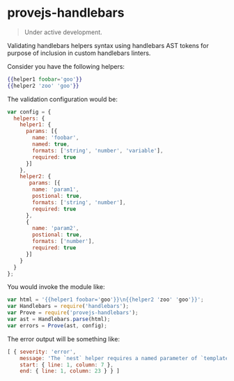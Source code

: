 # provejs-handlebars

> Under active development.

Validating handlebars helpers syntax using handlebars AST tokens for purpose of inclusion in custom handlebars linters.

Consider you have the following helpers:
```hbs
{{helper1 foobar='goo'}}
{{helper2 'zoo' 'goo'}}
```
The validation configuration would be:
```js
var config = {
  helpers: {
    helper1: {
      params: [{
        name: 'foobar',
        named: true,
        formats: ['string', 'number', 'variable'],
        required: true
      }]
    },
    helper2: {
       params: [{
        name: 'param1',
        postional: true,
        formats: ['string', 'number'],
        required: true
      },
      {
        name: 'param2',
        postional: true,
        formats: ['number'],
        required: true
      }]
    }
  }
};
```
You would invoke the module like:
```js
var html = '{{helper1 foobar='goo'}}\n{{helper2 'zoo' 'goo'}}';
var Handlebars = require('handlebars');
var Prove = require('provejs-handlebars');
var ast = Handlebars.parse(html);
var errors = Prove(ast, config);
```

The error output will be something like:
```js
[ { severity: 'error',
    message: 'The `nest` helper requires a named parameter of `template`, but non was found.',
    start: { line: 1, column: 7 },
    end: { line: 1, column: 23 } } ]
```